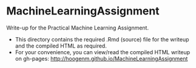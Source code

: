 # MachineLearningAssignment

Write-up for the Practical Machine Learning Assignment.

* This directory contains the required .Rmd (source) file for the writeup and the compiled HTML as required.
* For your convenience, you can view/read the compiled HTML writeup on gh-pages: http://hoogenm.github.io/MachineLearningAssignment
